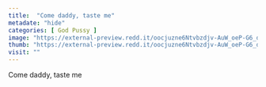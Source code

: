 ```yaml
---
title:  "Come daddy, taste me"
metadate: "hide"
categories: [ God Pussy ]
image: "https://external-preview.redd.it/oocjuzne6Ntvbzdjv-AuW_oeP-G6_dykrWzTHdrElQM.png?auto=webp&s=bae61857bea76e3e0dbdf1c7ecf90f2d38b9ae83"
thumb: "https://external-preview.redd.it/oocjuzne6Ntvbzdjv-AuW_oeP-G6_dykrWzTHdrElQM.png?width=640&crop=smart&auto=webp&s=bfcf2b23164d721b1f65b641e211c0817e190a1b"
visit: ""
---
```

Come daddy, taste me
